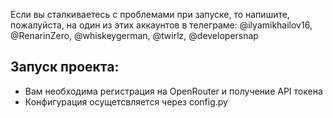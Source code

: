 Если вы сталкиваетесь с проблемами при запуске,
то напишите, пожалуйста, на один из этих аккаунтов в телеграме: @ilyamikhailov16, @RenarinZero, @whiskeygerman, @twirlz, @developersnap

## Запуск проекта:
*   Вам необходима регистрация на OpenRouter и получение API токена 
*   Конфигурация осущетсвляется через config.py 
